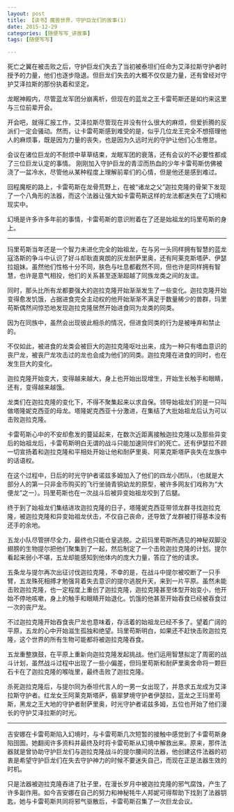 ```yaml
---
layout: post
title: 【读书】魔兽世界，守护巨龙们的故事(1)
date: 2015-12-29
categories: [随便写写_讲故事]
tags: [随便写写]

---
```


死亡之翼在被击败之后，守护巨龙们失去了当初被泰坦们任命为艾泽拉斯守护者时授予的力量，他们也逐步隐退。但巨龙们失去的大概不仅仅是力量，还有曾经对守护艾泽拉斯的那份执着和坚定。

龙眠神殿内，尽管蓝龙军团分崩离析，但现在的蓝龙之王卡雷苟斯还是如约来这里与三位前辈开会。

开会吧，就得汇报工作，艾泽拉斯尽管现在并没有什么很大的麻烦，但爱折腾的反派们一定会骚动。然而，让卡雷苟斯感到难受的是，似乎几位龙王完全不想搭理他人的麻烦事，既是因为力量的丧失，也是因为久远时光的守护让他们心生倦怠。

会议在诸位巨龙的不耐烦中草草结束，龙眠军团的衰落，还有会议的不必要性都成了三位巨龙认定的事情。
刚刚加入守护巨龙的青涩而热血的少年卡雷苟斯仿佛被浇了一盆冷水，尽管他从某种程度上理解前辈们的心情，但是他还是感到难过。

回程魔枢的路上，卡雷苟斯在龙骨荒野上，在被“诸龙之父”迦拉克隆的骨架下发现了一个八角形的法器，而这个法器让强大如卡雷苟斯这样的龙法都迷失在了幻境和现实中。

幻境是许多许多年前的事情，卡雷苟斯的意识附着在了还是始祖龙的玛里苟斯的身上。

---

玛里苟斯当年还是一个智力未进化完全的始祖龙，在与另一头同样拥有智慧的蓝龙寇洛斯的争斗中认识了好斗却耿直爽朗的灰龙耐萨里奥，还有阿莱克斯塔萨、伊瑟拉姐妹。虽然他们性格十分不同，肤色与吐息都截然不同，但也许是同样拥有智慧，也许是意气相投，他们的关系甚至逐渐超越了同族龙类之间的友谊。

同时，那头比所有龙都要强大的迦拉克隆开始渐渐发生了一些变化。迦拉克隆开始变得愈发饥饿，占据进食完全主动权的他开始渐渐不满足于数量稀少的兽群，玛里苟斯偶然间惊恐地发现迦拉克隆居然开始进食同为龙类的同类。

因为在同族中，虽然会出现彼此相杀的情况，但进食同类的行为是被唾弃和禁止的。

不仅如此，被进食的龙类会被巨大的迦拉克隆呕吐出来，成为一种只有嗜血意识的丧尸龙，被丧尸龙攻击过的龙也会成为他们的同类。迦拉克隆在进食的同时，也在发生巨大的变化。

迦拉克隆开始变大，变得越来越大，身上也开始出现增生，开始生长触手和眼睛，还有，变得越来越饿。

龙类们在迦拉克隆的变化下，不得不聚集起来以求自保。领导始祖龙们的是一只叫做塔隆妮克西亚的母龙。塔隆妮克西亚十分激进，在集结了大批始祖龙后认为可以击败迦拉克隆。

卡雷苟斯心中的不安却愈发的蔓延起来，在数次近距离接触迦拉克隆以及那些异变后的始祖龙后，卡雷苟斯明白无谓的战斗只能加速同伴们的死亡。还有伊瑟拉不顾一切宣扬着和迦拉克隆和平相处开始让他和耐萨里奥、阿莱克斯塔萨丧失在龙族中的话语权。

在这个过程中，日后的时光守护者诺兹多姆加入了他们的四龙小团队，（也就是大部分人的第一只非金币购买的飞行坐骑青铜幼龙的原型，被许多网友们戏称为“大便龙”之一）。玛里苟斯也在一次战斗后被异变始祖龙咬到了后腿。

终于到了始祖龙们集结进攻迦拉克隆的日子，塔隆妮克西亚带领龙群寻找迦拉克隆，被迦拉克隆和异变始祖龙伏击，不仅自己丧命，还导致了龙群被打得基本没有还手的余地。

五龙小队尽管拼尽全力，最终也只能仓皇逃脱。之前玛里苟斯所遇见的神秘双脚没翅膀的生物提尔把他们聚集到了一起，然后制定了一个击败迦拉克隆的计划。提尔看起来弱小不堪，五龙却能感知到他体内的庞大力量，答应了他的请求。

五条龙与提尔再次出征讨伐迦拉克隆，不幸的是，在战斗中提尔被咬断了一只手臂，五龙殊死相搏才勉强背着失去意识的提尔逃脱升天，来到一片平原。虽然未能击败迦拉克隆，也一定程度上重创了迦拉克隆，迦拉克隆甚至体型开始变小，他开始不停地咳嗽，身上的触手和眼睛开始退化。饥饿的他甚至开始吞食已经被吞食过一次的丧尸龙。

不过迦拉克隆开始吞食丧尸龙也意味着，存活着的始祖龙已经不多了。望着广阔的平原，五龙的心中开始滋生孤独和绝望。玛里苟斯明白，如果还不赶快击败迦拉克隆，这个世界的所有生物可能都将被迦拉克隆吞食。

五龙重整旗鼓，在平原上重新向迦拉克隆发起挑战。他们运用智慧拟定了周密的战斗计划，虽然战斗过程中出现了一些小偏差，但玛里苟斯和耐萨里奥舍命将一颗巨石卡在了迦拉克隆的喉咙里，最终击败了迦拉克隆。

杀死迦拉克隆后，与提尔同为泰坦代言人的一男一女出现了，并恳求五龙成为艾泽拉斯守护者。红龙女王阿莱克斯塔萨，翡翠梦境守护者伊瑟拉，蓝龙之王玛里苟斯，黑龙之王大地的守护者耐萨里奥，时光守护者诺兹多姆，五位也开始了他们漫长的守护艾泽拉斯的时光。

---

吉安娜在卡雷苟斯陷入幻境时，与卡雷苟斯几次短暂的接触中感觉到了卡雷苟斯身陷囹圄。她翻阅许多资料并最终及时将卡雷苟斯从幻境中解救出来。原来，那件法器就是曾协助守护巨龙们与迦拉克隆战斗的提尔腰间的法器，他创建这件法器的初衷是希望守护巨龙们在失去守护神力的时候不要迷失自己，而现在正是法器生效的时机。

只是法器被迦拉克隆吞进了肚子里，在漫长岁月中被迦拉克隆的邪气腐蚀，产生了许多副作用。如今吉安娜在自己的努力和神秘牦牛人邦妮可得帮助下找到了法器钥匙，她与卡雷苟斯共同将邪气驱散后，卡雷苟斯召集了一次巨龙会议。